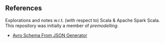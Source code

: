 ## References

Explorations and notes w.r.t. (with respect to) Scala &amp; Apache Spark Scala.  This repository was initially a member of *premodelling*.

* [Avro Schema From JSON Generator](https://toolslick.com/generation/metadata/avro-schema-from-json)
